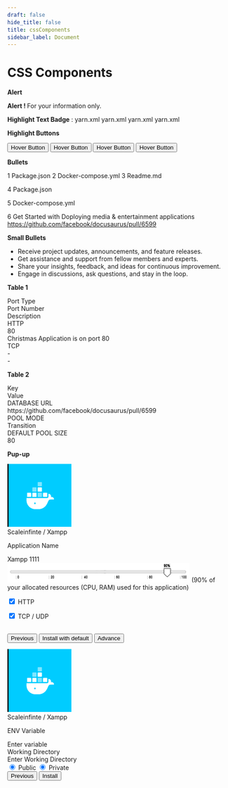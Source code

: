 ```yaml
---
draft: false
hide_title: false
title: cssComponents
sidebar_label: Document
---
```

# CSS Components

**Alert**
<div class="alert alert--info" role="alert">
    <p><strong> Alert ! </strong> For your information only.</p>
</div>

<div class="spacing-hr-line"></div>

**Highlight Text Badge** :
<span class="badge badge--warning">yarn.xml</span>
<span class="badge badge--danger">yarn.xml</span>
<span class="badge badge--info">yarn.xml</span>
<span class="badge badge--primary">yarn.xml</span>
<!-- <span class="badge badge--secondary">yarn.xml</span> -->

<div class="spacing-hr-line"></div>

**Highlight Buttons**

<button class="button button--primary button--outline button--lg"> Hover Button </button>
<button class="button button--warning button--outline button--lg"> Hover Button </button>
<button class="button button--danger button--outline button--lg"> Hover Button </button>
<button class="button button--info button--outline button--lg"> Hover Button </button>
<!-- <button class="button button--secondary button--outline button--lg"> Hover Button </button> -->

<div class="spacing-hr-line"></div>

**Bullets**

<span class="badge badge--primary">1</span> Package.json
<span class="badge badge--primary">2</span> Docker-compose.yml
<span class="badge badge--primary">3</span> Readme.md

<span class="badge badge--info ">4</span> Package.json

<span class="badge badge--info">5</span> Docker-compose.yml

<span class="badge badge--info">6</span> Get Started with Doploying media & entertainment applications <span class="badge badge--secondary"> https://github.com/facebook/docusaurus/pull/6599</span>

<div class="spacing-hr-line"></div>

**Small Bullets**
<ul class="square">
<li> Receive project updates, announcements, and feature releases.</li>
<li>Get assistance and support from fellow members and experts.</li>
<li>Share your insights, feedback, and ideas for continuous improvement.</li>
<li>Engage in discussions, ask questions, and stay in the loop.</li>
</ul>

<div class="spacing-hr-line"></div>

**Table 1**
<!-- Table head -->
<div class="row">
    <div class="col col--4  border-bottom-2">
      <div class="col-demo th">Port Type</div>
    </div>
    <div class="col col--4  border-bottom-2">
      <div class="col-demo th">Port Number</div>
    </div>
    <div class="col col--4  border-bottom-2">
      <div class="col-demo th">Description</div>
    </div>
  </div>
  <!-- Table row -->
  <div class="row">
    <div class="col col--4  border-bottom-1">
      <div class="col-demo tr">HTTP</div>
    </div>
    <div class="col col--4  border-bottom-1">
      <div class="col-demo tr">80</div>
    </div>
    <div class="col col--4  border-bottom-1">
      <div class="col-demo tr"><span class="hightlight-word">Christmas Application is on port 80</span></div>
    </div>
  </div>
  <div class="row">
  <div class="col col--4  border-bottom-1">
    <div class="col-demo tr">TCP</div>
  </div>
  <div class="col col--4  border-bottom-1">
    <div class="col-demo tr">-</div>
  </div>
  <div class="col col--4  border-bottom-1">
    <div class="col-demo tr">-</div>
  </div>
</div>

<div class="spacing-hr-line"></div>

**Table 2**

<!-- Table head -->
<div class="row">
    <div class="col col--6  border-bottom-double">
      <div class="col-demo th">Key </div>
    </div>
    <div class="col col--6  border-bottom-double">
      <div class="col-demo th">Value</div>
    </div>
</div>
  <!-- Table row -->
  <div class="row">
    <div class="col col--6  border-bottom-1">
      <div class="col-demo tr">DATABASE URL </div>
    </div>
    <div class="col col--6  border-bottom-1">
      <div class="col-demo tr"> https://github.com/facebook/docusaurus/pull/6599</div>
    </div>     
  </div>
  <div class="row">
  <div class="col col--6  border-bottom-1">
    <div class="col-demo tr">POOL MODE</div>
  </div>
  <div class="col col--6  border-bottom-1">
    <div class="col-demo tr">Transition</div>
  </div>
</div>
<div class="row">
<div class="col col--6  border-bottom-1">
  <div class="col-demo tr">DEFAULT POOL SIZE</div>
</div>
<div class="col col--6  border-bottom-1">
  <div class="col-demo tr">80</div>
</div>
</div>

<div class="spacing-hr-line"></div>

**Pup-up**

<div class="row">
<div class = "col col--6">
<div class="card-demo border">
  <div class="card">
    <div class="card__header border-bottom-1 ">
      <div class="avatar">
        <img
          class="avatar__photo "   src="/img/665.png" />
        <div class="avatar__intro">
          <div class="avatar__name ">Scaleinfinte / Xampp</div>    
            </div>
      </div>
    </div>
    <div class="card__body ">
      <p>Application Name  </p>
      <div class="border p-1">Xampp 1111</div>
      <img  src="/img/slider.jpg"   />
  <span class="small-rext">
  (90% of your allocated resources (CPU, RAM) used for this application) 
  </span>

<input type="checkbox" checked="checked" /> HTTP

<input type="checkbox" checked="" />  TCP / UDP
    </div>    
    <div class="card__footer border-top-1">
      <div class="button-group button-group--block">
        <button class="button button--secondary">Previous</button>
        <button class="button button--warning">Install with default</button>
        <button class="button button--primary">Advance</button>
      </div>
    </div>
  </div>
</div>
</div>

<div class = "col col--6">
<div class="card-demo border">
  <div class="card">
    <div class="card__header border-bottom-1 ">
      <div class="avatar">
        <img
          class="avatar__photo "   src="/img/665.png" />
        <div class="avatar__intro">
          <div class="avatar__name ">Scaleinfinte / Xampp</div>    
            </div>
      </div>
    </div>
    <div class="card__body ">
      <p>ENV Variable  </p>
      <div class="border p-1">Enter variable</div >  
        Working Directory  

<div class="border p-1">Enter Working Directory</div >   
<input type="radio" checked="checked" /> Public
<input type="radio" checked="" />  Private
    </div>    
    <div class="card__footer border-top-1">
      <div class="button-group button-group--block">
         <button class="button button--info">Previous</button>
        <button class="button button--success">Install</button>
      </div>
    </div>
  </div>
</div>
</div>
</div>


